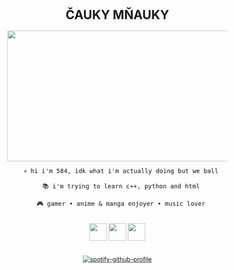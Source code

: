 <h1 align="center">
  ČAUKY MŇAUKY
</h1>

<div id="header" align="center">
  <img height="300" width="5840" src="https://media.giphy.com/media/v1.Y2lkPTc5MGI3NjExbXFoaDh2Mzg1OTc4bGZzYjd6MTc5bjg5cTBmYTd0N2J3NHpqbm96NCZlcD12MV9pbnRlcm5hbF9naWZfYnlfaWQmY3Q9Zw/SdBCTQOuO2AlZYX3sM/giphy.gif"/>
</div>

<pre align="center">
  💀 hi i'm 584, idk what i'm actually doing but we ball

  📚 i'm trying to learn c++, python and html

  🎮 gamer • anime & manga enjoyer • music lover
</pre>

<br>

<div align="center">
  <img height="40" width="40" src="https://cdn.simpleicons.org/cplusplus/pink" />
  <img height="40" width="40" src="https://cdn.simpleicons.org/html5/pink" />
  <img height="40" width="40" src="https://cdn.simpleicons.org/python/pink" />
</div>

<br>

<div align="center">
  
  [![spotify-github-profile](https://spotify-github-profile.vercel.app/api/view?uid=px0n4nif4xqcac6wmr315dq3q&cover_image=true&theme=compact&show_offline=false&background_color=121212&interchange=true)](https://github.com/kittinan/spotify-github-profile)

</div>
